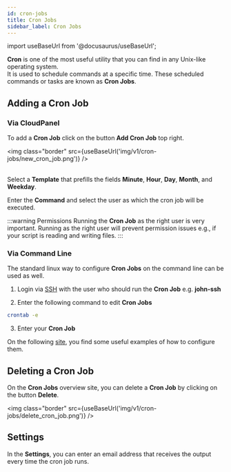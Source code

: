 ```yaml
---
id: cron-jobs
title: Cron Jobs
sidebar_label: Cron Jobs
---
```


import useBaseUrl from '@docusaurus/useBaseUrl';

**Cron** is one of the most useful utility that you can find in any Unix-like operating system.  <br />
It is used to schedule commands at a specific time. These scheduled commands or tasks are known as **Cron Jobs**. 

## Adding a Cron Job

### Via CloudPanel

To add a **Cron Job** click on the button **Add Cron Job** top right.

<img class="border" src={useBaseUrl('img/v1/cron-jobs/new_cron_job.png')} /> <br /> <br />

Select a **Template** that prefills the fields **Minute**, **Hour**, **Day**, **Month**, and **Weekday**.

Enter the **Command** and select the user as which the cron job will be executed.

:::warning Permissions
Running the **Cron Job** as the right user is very important. Running as the right user will prevent permission issues e.g., 
if your script is reading and writing files.
:::

### Via Command Line

The standard linux way to configure **Cron Jobs** on the command line can be used as well.

1) Login via [SSH](users#ssh-login) with the user who should run the **Cron Job** e.g. **john-ssh**

2) Enter the following command to edit **Cron Jobs**

```bash
crontab -e
```

3) Enter your **Cron Job**

On the following [site](https://tecadmin.net/crontab-in-linux-with-20-examples-of-cron-schedule/), you find some useful 
examples of how to configure them.

## Deleting a Cron Job

On the **Cron Jobs** overview site, you can delete a **Cron Job** by clicking on the button **Delete**.

<img class="border" src={useBaseUrl('img/v1/cron-jobs/delete_cron_job.png')} /> 

## Settings

In the **Settings**, you can enter an email address that receives the output every time the cron job runs.